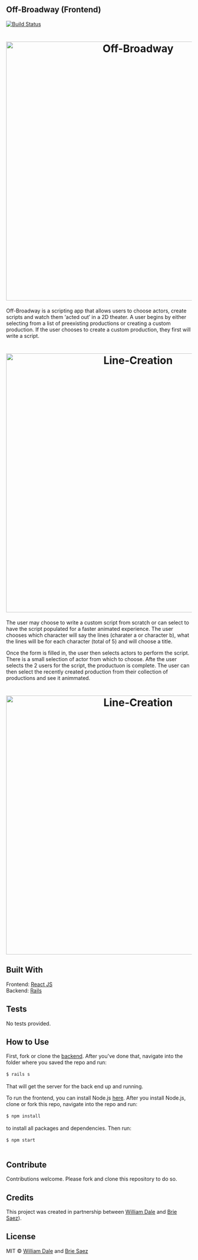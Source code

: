 ## Off-Broadway (Frontend)
[![Build Status](https://camo.githubusercontent.com/d0f65430681b67b7104f6130ada8c098ec5f66ba/68747470733a2f2f696d672e736869656c64732e696f2f62616467652f636f64652532307374796c652d7374616e646172642d627269676874677265656e2e7376673f7374796c653d666c6174)](https://github.com/standard/standard)

<h1 align='center'>
  <img src='https://github.com/dalewb/off_broadway_frontend/blob/master/src/assets/off-broadway.png?raw=true' alt='Off-Broadway' width='700'>
</h1>

Off-Broadway is a scripting app that allows users to choose actors, create scripts and watch them ‘acted out’ in a 2D theater.  A user begins by either selecting from a list of preexisting productions or creating a custom production.  If the user chooses to create a custom production, they first will write a script.

<h1 align='center'>
  <img src='https://github.com/dalewb/off_broadway_frontend/blob/master/images/line_creation.png' alt='Line-Creation' width='700'>
</h1>

The user may choose to write a custom script from scratch or can select to have the script populated for a faster animated experience.  The user chooses which character will say the lines (charater a or character b), what the lines will be for each character (total of 5) and will choose a title.

Once the form is filled in, the user then selects actors to perform the script.  There is a small selection of actor from which to choose.  Afte the user selects the 2 users for the script, the productuon is complete.  The user can then select the recently created production from their collection of productions and see it animmated.  

<h1 align='center'>
  <img src='https://github.com/dalewb/off_broadway_frontend/blob/master/images/production.png' alt='Line-Creation' width='700'>
</h1>

## Built With

Frontend: [React JS](https://reactjs.org/)<br/>
Backend:  [Rails](https://rubyonrails.org/)


## Tests
No tests provided.


## How to Use
First, fork or clone the [backend](https://github.com/dalewb/off_broadway_backend).  After you've done that, navigate into the folder where you saved the repo and run:
<br/><br/>
```$ rails s```
<br/><br/>
That will get the server for the back end up and running.

To run the frontend, you can install Node.js [here](https://nodejs.org/en/).
After you install Node.js, clone or fork this repo, navigate into the repo and run:
<br/><br/>
```$ npm install```
<br/><br/>
to install all packages and dependencies.  Then run:
<br/><br/>
```$ npm start```
<br/><br/>


## Contribute
Contributions welcome. Please fork and clone this repository to do so.


## Credits
This project was created in partnership between [William Dale](https://github.com/dalewb) and [Brie Saez](https://github.com/briecodes)).


## License
MIT © [William Dale](https://github.com/dalewb) and [Brie Saez](https://github.com/briecodes)
